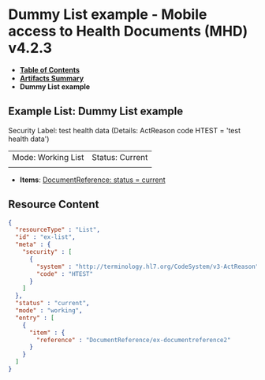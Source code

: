 # Dummy List example - Mobile access to Health Documents (MHD) v4.2.3

* [**Table of Contents**](toc.md)
* [**Artifacts Summary**](artifacts.md)
* **Dummy List example**

## Example List: Dummy List example

Security Label: test health data (Details: ActReason code HTEST = 'test health data')

| | |
| :--- | :--- |
| Mode: Working List | Status: Current |
|  | |

* **Items**: [DocumentReference: status = current](DocumentReference-ex-documentreference2.md)



## Resource Content

```json
{
  "resourceType" : "List",
  "id" : "ex-list",
  "meta" : {
    "security" : [
      {
        "system" : "http://terminology.hl7.org/CodeSystem/v3-ActReason",
        "code" : "HTEST"
      }
    ]
  },
  "status" : "current",
  "mode" : "working",
  "entry" : [
    {
      "item" : {
        "reference" : "DocumentReference/ex-documentreference2"
      }
    }
  ]
}

```
